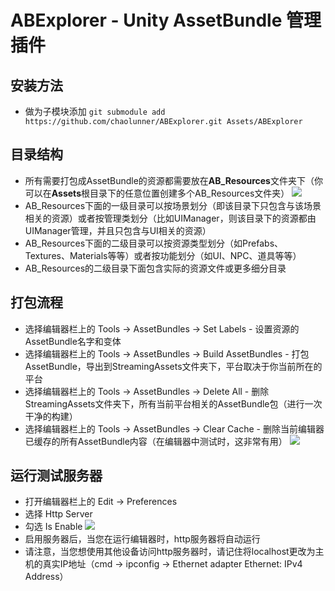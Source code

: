 # ABExplorer - Unity AssetBundle 管理插件

安装方法
---

- 做为子模块添加 `git submodule add https://github.com/chaolunner/ABExplorer.git Assets/ABExplorer`

目录结构
---

- 所有需要打包成AssetBundle的资源都需要放在**AB_Resources**文件夹下（你可以在**Assets**根目录下的任意位置创建多个AB_Resources文件夹）
  ![](https://github.com/chaolunner/CloudNotes/blob/master/ABExplorer/assetbundle-assets-directory-structure.png)
- AB_Resources下面的一级目录可以按场景划分（即该目录下只包含与该场景相关的资源）或者按管理类划分（比如UIManager，则该目录下的资源都由UIManager管理，并且只包含与UI相关的资源）
- AB_Resources下面的二级目录可以按资源类型划分（如Prefabs、Textures、Materials等等）或者按功能划分（如UI、NPC、道具等等）
- AB_Resources的二级目录下面包含实际的资源文件或更多细分目录

打包流程
---

- 选择编辑器栏上的 Tools → AssetBundles → Set Labels - 设置资源的AssetBundle名字和变体
- 选择编辑器栏上的 Tools → AssetBundles → Build AssetBundles - 打包AssetBundle，导出到StreamingAssets文件夹下，平台取决于你当前所在的平台
- 选择编辑器栏上的 Tools → AssetBundles → Delete All - 删除StreamingAssets文件夹下，所有当前平台相关的AssetBundle包（进行一次干净的构建）
- 选择编辑器栏上的 Tools → AssetBundles → Clear Cache - 删除当前编辑器已缓存的所有AssetBundle内容（在编辑器中测试时，这非常有用）
  ![](https://github.com/chaolunner/CloudNotes/blob/master/ABExplorer/assetbundles-utilities.png)
  
运行测试服务器
---

- 打开编辑器栏上的 Edit → Preferences
- 选择 Http Server
- 勾选 Is Enable
  ![](https://github.com/chaolunner/CloudNotes/blob/master/ABExplorer/http-server.png)
- 启用服务器后，当您在运行编辑器时，http服务器将自动运行
- 请注意，当您想使用其他设备访问http服务器时，请记住将localhost更改为主机的真实IP地址（cmd → ipconfig → Ethernet adapter Ethernet: IPv4 Address）